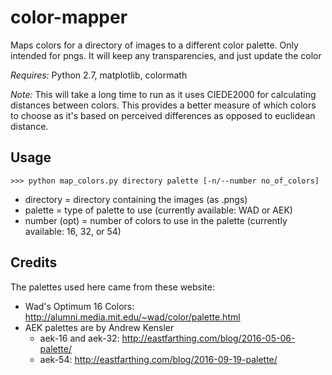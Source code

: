 # color-mapper
Maps colors for a directory of images to a different color palette. Only intended for pngs. It will keep any transparencies, and just update the color

*Requires:* Python 2.7, matplotlib, colormath

*Note:* This will take a long time to run as it uses CIEDE2000 for calculating distances between colors. This provides a better measure of which colors to choose as it's based on perceived differences as opposed to euclidean distance.

## Usage
    >>> python map_colors.py directory palette [-n/--number no_of_colors]
- directory = directory containing the images (as .pngs)
- palette = type of palette to use (currently available: WAD or AEK)
- number (opt) = number of colors to use in the palette (currently available: 16, 32, or 54)

## Credits
The palettes used here came from these website:
- Wad's Optimum 16 Colors: http://alumni.media.mit.edu/~wad/color/palette.html
- AEK palettes are by Andrew Kensler
  - aek-16 and aek-32: http://eastfarthing.com/blog/2016-05-06-palette/
  - aek-54: http://eastfarthing.com/blog/2016-09-19-palette/
